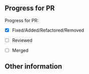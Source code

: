 <!-- Please use templates for title:
 ${fix/add/refactor/remove}: ${artifact type} ${artifact name}
 OR
 doc: ${add/update/delete} ${doc name}
 -->
 
## Progress for PR

Progress for PR:
- [x] Fixed/Added/Refactored/Removed
- [ ] Reviewed
- [ ] Merged


## Other information
<!-- Any other information that is important to this PR such -->